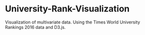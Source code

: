 # University-Rank-Visualization
Visualization of multivariate data. Using the Times World University Rankings 2016 data and D3.js.
